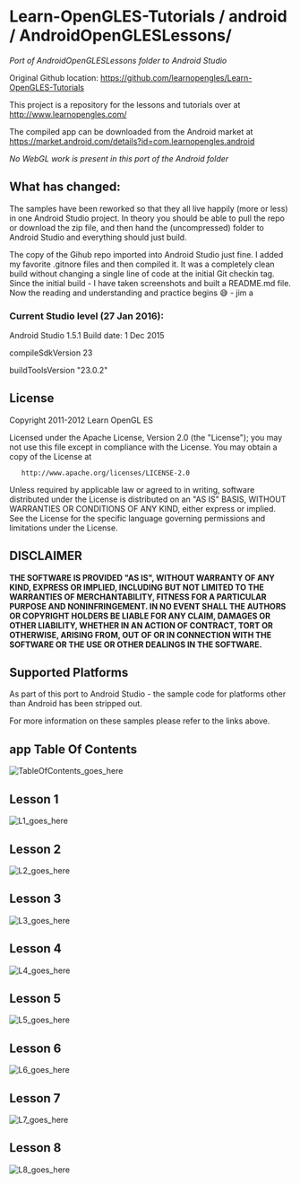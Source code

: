 # Learn-OpenGLES-Tutorials / android / AndroidOpenGLESLessons/

*Port of AndroidOpenGLESLessons folder to Android Studio*

Original Github location:  https://github.com/learnopengles/Learn-OpenGLES-Tutorials

This project is a repository for the lessons and tutorials over at http://www.learnopengles.com/

The compiled app can be downloaded from the Android market at https://market.android.com/details?id=com.learnopengles.android

*No WebGL work is present in this port of the Android folder*

## What has changed:

The samples have been reworked so that they all live happily (more or less) in one Android Studio project.
In theory you should be able to pull the repo or download the zip file, and then hand the (uncompressed) folder 
to Android Studio and everything should just build.

The copy of the Gihub repo imported into Android Studio just fine.  I added my favorite .gitnore files and then compiled it.
It was a completely clean build without changing a single line of code at the initial Git checkin tag.
Since the initial build - I have taken screenshots and built a README.md file.    Now the reading and understanding
and practice begins :sweat_smile:  - jim a

### Current Studio level (27 Jan 2016):

Android Studio 1.5.1   Build date: 1 Dec 2015

compileSdkVersion 23

buildToolsVersion "23.0.2"

## License

Copyright 2011-2012 Learn OpenGL ES

   Licensed under the Apache License, Version 2.0 (the "License");
   you may not use this file except in compliance with the License.
   You may obtain a copy of the License at

       http://www.apache.org/licenses/LICENSE-2.0

   Unless required by applicable law or agreed to in writing, software
   distributed under the License is distributed on an "AS IS" BASIS,
   WITHOUT WARRANTIES OR CONDITIONS OF ANY KIND, either express or implied.
   See the License for the specific language governing permissions and
   limitations under the License.

## DISCLAIMER

**THE SOFTWARE IS PROVIDED "AS IS", WITHOUT WARRANTY OF ANY KIND, EXPRESS OR
IMPLIED, INCLUDING BUT NOT LIMITED TO THE WARRANTIES OF MERCHANTABILITY,
FITNESS FOR A PARTICULAR PURPOSE AND NONINFRINGEMENT. IN NO EVENT SHALL THE
AUTHORS OR COPYRIGHT HOLDERS BE LIABLE FOR ANY CLAIM, DAMAGES OR OTHER
LIABILITY, WHETHER IN AN ACTION OF CONTRACT, TORT OR OTHERWISE, ARISING FROM,
OUT OF OR IN CONNECTION WITH THE SOFTWARE OR THE USE OR OTHER DEALINGS IN
THE SOFTWARE.**

## Supported Platforms 

As part of this port to Android Studio - the sample code for platforms other than Android has been 
stripped out.

For more information on these samples please refer to the links above.

## app Table Of Contents

![TableOfContents_goes_here](./Screenshots/TableOfContents.png)

## Lesson 1

![L1_goes_here](./Screenshots/Lesson1.png)

## Lesson 2

![L2_goes_here](./Screenshots/Lesson2.png)

## Lesson 3

![L3_goes_here](./Screenshots/Lesson3.png)

## Lesson 4

![L4_goes_here](./Screenshots/Lesson4.png)

## Lesson 5

![L5_goes_here](./Screenshots/Lesson5.png)

## Lesson 6

![L6_goes_here](./Screenshots/Lesson6.png)

## Lesson 7

![L7_goes_here](./Screenshots/Lesson7.png)

## Lesson 8

![L8_goes_here](./Screenshots/Lesson8.png)

